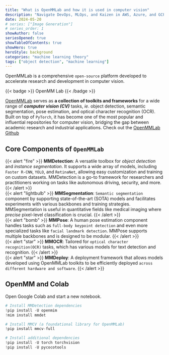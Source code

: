 ```yaml
---
title: "What is OpenMMLab and how it is used in computer vision"
description: "Navigate DevOps, MLOps, and Kaizen in AWS, Azure, and GCP"
date: 2024-05-20
# series: ["Image Generation"]
# series_order: 1
showAuthor: false
seriesOpened: true
showTableOfContents: true
showHero: true
heroStyle: background
categories: "machine learning theory"
tags: ["object detection", "machine learning"]
---
```


OpenMMLab is a comprehensive `open-source` platform developed to accelerate research and development in computer vision.

{{< badge >}}
OpenMM Lab
{{< /badge >}}

[OpenMMLab](https://openmmlab.com/) serves as **a collection of toolkits and frameworks** for a wide range of **_computer vision (CV)_** tasks, _ie_. object detection, semantic segmentation, pose estimation, and optical character recognition (OCR). Built on top of `PyTorch`, it has become one of the most popular and influential repositories for computer vision, bridging the gap between academic research and industrial applications. Check out the [OpenMMLab Github](https://github.com/open-mmlab)

## Core Components of `OpenMMLab`

{{< alert "fire" >}}
**MMDetection**: A versatile toolbox for _object detection_ and _instance segmentation_. It supports a wide array of models, including `Faster R-CNN`, `YOLO`, and `RetinaNet`, allowing easy customization and training on custom datasets. MMDetection is a go-to framework for researchers and practitioners working on tasks like autonomous driving, security, and more.
{{< /alert >}}
</br>
{{< alert "lightbulb" >}}
**MMSegmentation**: `Semantic segmentation` component by supporting state-of-the-art (SOTA) models and facilitates experiments with various backbones and training strategies. MMSegmentation is useful in quantitative fields like medical imaging where _precise_ pixel-level classification is crucial.
{{< /alert >}}
</br>
{{< alert "bomb" >}}
**MMPose**: A human pose estimation component handles tasks such as `full-body keypoint detection` and even more specialized tasks like `facial landmark detection`. MMPose supports multiple backbones and is designed to be modular.
{{< /alert >}}
</br>
{{< alert "star" >}}
**MMOCR**: Tailored for `optical character recognition(OCR)` tasks, which has various models for text detection and recognition.
{{< /alert >}}
</br>
{{< alert "star" >}}
**MMDeploy**: A deployment framework that allows models developed using OpenMMLab toolkits to be efficiently deployed `across different hardware and software`.
{{< /alert >}}

## OpenMM and Colab

Open Google Colab and start a new notebook.

```python
# Install MMDetection dependencies
!pip install -U openmim
!mim install mmdet

# Install MMCV (a foundational library for OpenMMLab)
!pip install mmcv-full

# Install additional dependencies
!pip install -U torch torchvision
!pip install -U pycocotools

```
